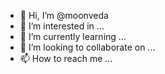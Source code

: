 - 👋 Hi, I’m @moonveda
- 👀 I’m interested in ...
- 🌱 I’m currently learning ...
- 💞️ I’m looking to collaborate on ...
- 📫 How to reach me ...

<!---
moonveda/moonveda is a ✨ special ✨ repository because its `README.md` (this file) appears on your GitHub profile.
You can click the Preview link to take a look at your changes.
--->
